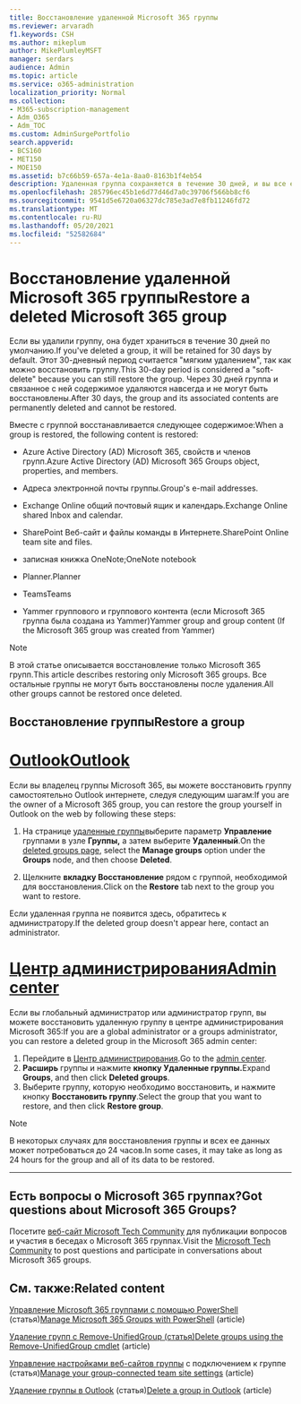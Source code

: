 ```yaml
---
title: Восстановление удаленной Microsoft 365 группы
ms.reviewer: arvaradh
f1.keywords: CSH
ms.author: mikeplum
author: MikePlumleyMSFT
manager: serdars
audience: Admin
ms.topic: article
ms.service: o365-administration
localization_priority: Normal
ms.collection:
- M365-subscription-management
- Adm_O365
- Adm_TOC
ms.custom: AdminSurgePortfolio
search.appverid:
- BCS160
- MET150
- MOE150
ms.assetid: b7c66b59-657a-4e1a-8aa0-8163b1f4eb54
description: Удаленная группа сохраняется в течение 30 дней, и вы все еще можете восстановить группу. Через 30 дней группа и ее содержимое будут удалены навсегда.
ms.openlocfilehash: 285796ec45b1e6d77d46d7a0c39706f566bb8cf6
ms.sourcegitcommit: 9541d5e6720a06327dc785e3ad7e8fb11246fd72
ms.translationtype: MT
ms.contentlocale: ru-RU
ms.lasthandoff: 05/20/2021
ms.locfileid: "52582684"
---
```

# <a name="restore-a-deleted-microsoft-365-group"></a><span data-ttu-id="2e05c-104">Восстановление удаленной Microsoft 365 группы</span><span class="sxs-lookup"><span data-stu-id="2e05c-104">Restore a deleted Microsoft 365 group</span></span>

<span data-ttu-id="2e05c-105">Если вы удалили группу, она будет храниться в течение 30 дней по умолчанию.</span><span class="sxs-lookup"><span data-stu-id="2e05c-105">If you've deleted a group, it will be retained for 30 days by default.</span></span> <span data-ttu-id="2e05c-106">Этот 30-дневный период считается "мягким удалением", так как можно восстановить группу.</span><span class="sxs-lookup"><span data-stu-id="2e05c-106">This 30-day period is considered a "soft-delete" because you can still restore the group.</span></span> <span data-ttu-id="2e05c-107">Через 30 дней группа и связанное с ней содержимое удаляются навсегда и не могут быть восстановлены.</span><span class="sxs-lookup"><span data-stu-id="2e05c-107">After 30 days, the group and its associated contents are permanently deleted and cannot be restored.</span></span>

<span data-ttu-id="2e05c-108">Вместе с группой восстанавливается следующее содержимое:</span><span class="sxs-lookup"><span data-stu-id="2e05c-108">When a group is restored, the following content is restored:</span></span>
  
- <span data-ttu-id="2e05c-109">Azure Active Directory (AD) Microsoft 365, свойств и членов групп.</span><span class="sxs-lookup"><span data-stu-id="2e05c-109">Azure Active Directory (AD) Microsoft 365 Groups object, properties, and members.</span></span>
    
- <span data-ttu-id="2e05c-110">Адреса электронной почты группы.</span><span class="sxs-lookup"><span data-stu-id="2e05c-110">Group's e-mail addresses.</span></span>
    
- <span data-ttu-id="2e05c-111">Exchange Online общий почтовый ящик и календарь.</span><span class="sxs-lookup"><span data-stu-id="2e05c-111">Exchange Online shared Inbox and calendar.</span></span>
    
- <span data-ttu-id="2e05c-112">SharePoint Веб-сайт и файлы команды в Интернете.</span><span class="sxs-lookup"><span data-stu-id="2e05c-112">SharePoint Online team site and files.</span></span>
    
- <span data-ttu-id="2e05c-113">записная книжка OneNote;</span><span class="sxs-lookup"><span data-stu-id="2e05c-113">OneNote notebook</span></span>
    
- <span data-ttu-id="2e05c-114">Planner.</span><span class="sxs-lookup"><span data-stu-id="2e05c-114">Planner</span></span>
    
- <span data-ttu-id="2e05c-115">Teams</span><span class="sxs-lookup"><span data-stu-id="2e05c-115">Teams</span></span>

- <span data-ttu-id="2e05c-116">Yammer группового и группового контента (если Microsoft 365 группа была создана из Yammer)</span><span class="sxs-lookup"><span data-stu-id="2e05c-116">Yammer group and group content (If the Microsoft 365 group was created from Yammer)</span></span>

> [!NOTE]
> <span data-ttu-id="2e05c-117">В этой статье описывается восстановление только Microsoft 365 групп.</span><span class="sxs-lookup"><span data-stu-id="2e05c-117">This article describes restoring only Microsoft 365 groups.</span></span> <span data-ttu-id="2e05c-118">Все остальные группы не могут быть восстановлены после удаления.</span><span class="sxs-lookup"><span data-stu-id="2e05c-118">All other groups cannot be restored once deleted.</span></span>

## <a name="restore-a-group"></a><span data-ttu-id="2e05c-119">Восстановление группы</span><span class="sxs-lookup"><span data-stu-id="2e05c-119">Restore a group</span></span>

# <a name="outlook"></a>[<span data-ttu-id="2e05c-120">Outlook</span><span class="sxs-lookup"><span data-stu-id="2e05c-120">Outlook</span></span>](#tab/outlook)

<span data-ttu-id="2e05c-121">Если вы владелец группы Microsoft 365, вы можете восстановить группу самостоятельно Outlook интернете, следуя следующим шагам:</span><span class="sxs-lookup"><span data-stu-id="2e05c-121">If you are the owner of a Microsoft 365 group, you can restore the group yourself in Outlook on the web by following these steps:</span></span>

1. <span data-ttu-id="2e05c-122">На странице [удаленные группы](https://outlook.office.com/people/group/deleted)выберите параметр **Управление** группами в узле **Группы,** а затем выберите **Удаленный**.</span><span class="sxs-lookup"><span data-stu-id="2e05c-122">On the [deleted groups page](https://outlook.office.com/people/group/deleted), select the **Manage groups** option under the **Groups** node, and then choose **Deleted**.</span></span>

2. <span data-ttu-id="2e05c-123">Щелкните **вкладку Восстановление** рядом с группой, необходимой для восстановления.</span><span class="sxs-lookup"><span data-stu-id="2e05c-123">Click on the **Restore** tab next to the group you want to restore.</span></span>

<span data-ttu-id="2e05c-124">Если удаленная группа не появится здесь, обратитесь к администратору.</span><span class="sxs-lookup"><span data-stu-id="2e05c-124">If the deleted group doesn't appear here, contact an administrator.</span></span>

# <a name="admin-center"></a>[<span data-ttu-id="2e05c-125">Центр администрирования</span><span class="sxs-lookup"><span data-stu-id="2e05c-125">Admin center</span></span>](#tab/admin-center)

<span data-ttu-id="2e05c-126">Если вы глобальный администратор или администратор групп, вы можете восстановить удаленную группу в центре администрирования Microsoft 365:</span><span class="sxs-lookup"><span data-stu-id="2e05c-126">If you are a global administrator or a groups administrator, you can restore a deleted group in the Microsoft 365 admin center:</span></span>

1. <span data-ttu-id="2e05c-127">Перейдите в [Центр администрирования](https://admin.microsoft.com).</span><span class="sxs-lookup"><span data-stu-id="2e05c-127">Go to the [admin center](https://admin.microsoft.com).</span></span>
2. <span data-ttu-id="2e05c-128">**Расширь** группы и нажмите **кнопку Удаленные группы.**</span><span class="sxs-lookup"><span data-stu-id="2e05c-128">Expand **Groups**, and then click **Deleted groups**.</span></span>
3. <span data-ttu-id="2e05c-129">Выберите группу, которую необходимо восстановить, и нажмите кнопку **Восстановить группу**.</span><span class="sxs-lookup"><span data-stu-id="2e05c-129">Select the group that you want to restore, and then click **Restore group**.</span></span>

> [!NOTE]
> <span data-ttu-id="2e05c-130">В некоторых случаях для восстановления группы и всех ее данных может потребоваться до 24 часов.</span><span class="sxs-lookup"><span data-stu-id="2e05c-130">In some cases, it may take as long as 24 hours for the group and all of its data to be restored.</span></span> 

---

## <a name="got-questions-about-microsoft-365-groups"></a><span data-ttu-id="2e05c-131">Есть вопросы о Microsoft 365 группах?</span><span class="sxs-lookup"><span data-stu-id="2e05c-131">Got questions about Microsoft 365 Groups?</span></span>

<span data-ttu-id="2e05c-132">Посетите [веб-сайт Microsoft Tech Community](https://techcommunity.microsoft.com/t5/Office-365-Groups/ct-p/Office365Groups) для публикации вопросов и участия в беседах о Microsoft 365 группах.</span><span class="sxs-lookup"><span data-stu-id="2e05c-132">Visit the [Microsoft Tech Community](https://techcommunity.microsoft.com/t5/Office-365-Groups/ct-p/Office365Groups) to post questions and participate in conversations about Microsoft 365 groups.</span></span> 
  
## <a name="related-content"></a><span data-ttu-id="2e05c-133">См. также:</span><span class="sxs-lookup"><span data-stu-id="2e05c-133">Related content</span></span>

<span data-ttu-id="2e05c-134">[Управление Microsoft 365 группами с помощью PowerShell](../../enterprise/manage-microsoft-365-groups-with-powershell.md) (статья)</span><span class="sxs-lookup"><span data-stu-id="2e05c-134">[Manage Microsoft 365 Groups with PowerShell](../../enterprise/manage-microsoft-365-groups-with-powershell.md) (article)</span></span>
  
<span data-ttu-id="2e05c-135">[Удаление групп с Remove-UnifiedGroup (статья)](/powershell/module/exchange/remove-unifiedgroup)</span><span class="sxs-lookup"><span data-stu-id="2e05c-135">[Delete groups using the Remove-UnifiedGroup cmdlet](/powershell/module/exchange/remove-unifiedgroup) (article)</span></span>
  
<span data-ttu-id="2e05c-136">[Управление настройками веб-сайтов группы](https://support.microsoft.com/office/8376034d-d0c7-446e-9178-6ab51c58df42) с подключением к группе (статья)</span><span class="sxs-lookup"><span data-stu-id="2e05c-136">[Manage your group-connected team site settings](https://support.microsoft.com/office/8376034d-d0c7-446e-9178-6ab51c58df42) (article)</span></span>
  
<span data-ttu-id="2e05c-137">[Удаление группы в Outlook](https://support.microsoft.com/office/ca7f5a9e-ae4f-4cbe-a4bc-89c469d1726f) (статья)</span><span class="sxs-lookup"><span data-stu-id="2e05c-137">[Delete a group in Outlook](https://support.microsoft.com/office/ca7f5a9e-ae4f-4cbe-a4bc-89c469d1726f) (article)</span></span>